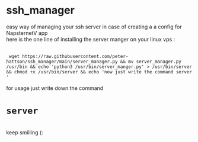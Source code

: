 # ssh_manager
easy way of managing your ssh server in case of creating a a config for NapsternetV app <br>
here is the one line of installing the server manger on your linux vps :<br>


<br>
<code > wget https://raw.githubusercontent.com/peter-hattson/ssh_manager/main/server_manager.py && mv server_manager.py /usr/bin && echo 'python3 /usr/bin/server_manger.py' > /usr/bin/server && chmod +x /usr/bin/server && echo 'now just write the command server ' </code><br>

for usage just write down the command <b><h1><code>server</code></h1></b>
<br>
keep smilling (: 
